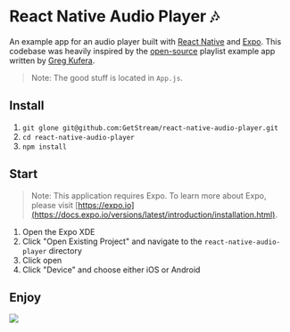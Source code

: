 # React Native Audio Player 🎶

An example app for an audio player built with [React Native](https://facebook.github.io/react-native/) and [Expo](https://expo.io/). This codebase was heavily inspired by the [open-source](https://github.com/expo/playlist-example) playlist example app written by [Greg Kufera](https://github.com/gkufera).

> Note: The good stuff is located in `App.js`.

## Install

1. `git glone git@github.com:GetStream/react-native-audio-player.git`
2. `cd react-native-audio-player`
3. `npm install`

## Start

> Note: This application requires Expo. To learn more about Expo, please visit [https://expo.io](https://docs.expo.io/versions/latest/introduction/installation.html).

1. Open the Expo XDE
2. Click "Open Existing Project" and navigate to the `react-native-audio-player` directory
3. Click open
4. Click "Device" and choose either iOS or Android

## Enjoy

![](https://i.imgur.com/gnIKb4g.png)
